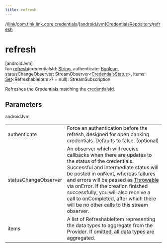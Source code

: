 ```yaml
---
title: refresh
---
```

//[link](../../../index.html)/[com.tink.link.core.credentials](../index.html)/[[androidJvm]CredentialsRepository](index.html)/[refresh](refresh.html)



# refresh



[androidJvm]\
fun [refresh](refresh.html)(credentialsId: [String](https://kotlinlang.org/api/latest/jvm/stdlib/kotlin/-string/index.html), authenticate: [Boolean](https://kotlinlang.org/api/latest/jvm/stdlib/kotlin/-boolean/index.html), statusChangeObserver: StreamObserver&lt;[CredentialsStatus](../[android-jvm]-credentials-status/index.html)&gt;, items: [Set](https://kotlinlang.org/api/latest/jvm/stdlib/kotlin.collections/-set/index.html)&lt;RefreshableItem&gt;? = null): StreamSubscription



Refreshes the Credentials matching the [credentialsId](refresh.html).



## Parameters


androidJvm

| | |
|---|---|
| authenticate | Force an authentication before the refresh, designed for open banking credentials. Defaults to false. (optional) |
| statusChangeObserver | An observer which will receive callbacks when there are updates to the status of the credentials. Successful and intermediate status will be posted in onNext, whereas failures and errors will be passed as [Throwable](https://kotlinlang.org/api/latest/jvm/stdlib/kotlin/-throwable/index.html) via onError. If the creation finished successfully, you will also receive a call to onCompleted, after which there will be no other calls to this stream observer. |
| items | A list of RefreshableItem representing the data types to aggregate from the Provider. If omitted, all data types are aggregated. |




